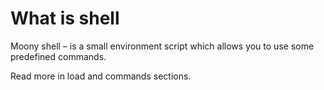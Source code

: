 # What is shell

Moony shell – is a small environment script 
which allows you to use some predefined commands.

Read more in load and commands sections.